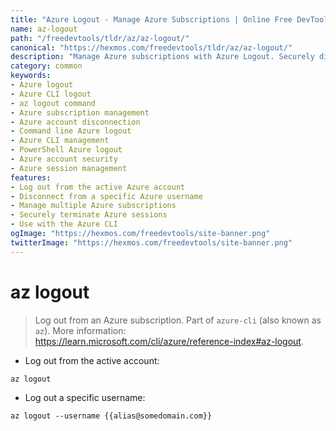 ```yaml
---
title: "Azure Logout - Manage Azure Subscriptions | Online Free DevTools by Hexmos"
name: az-logout
path: "/freedevtools/tldr/az/az-logout/"
canonical: "https://hexmos.com/freedevtools/tldr/az/az-logout/"
description: "Manage Azure subscriptions with Azure Logout. Securely disconnect from Azure accounts and subscriptions using the Azure CLI. Free online tool, no registration required."
category: common
keywords:
- Azure logout
- Azure CLI logout
- az logout command
- Azure subscription management
- Azure account disconnection
- Command line Azure logout
- Azure CLI management
- PowerShell Azure logout
- Azure account security
- Azure session management
features:
- Log out from the active Azure account
- Disconnect from a specific Azure username
- Manage multiple Azure subscriptions
- Securely terminate Azure sessions
- Use with the Azure CLI
ogImage: "https://hexmos.com/freedevtools/site-banner.png"
twitterImage: "https://hexmos.com/freedevtools/site-banner.png"
---
```


# az logout

> Log out from an Azure subscription.
> Part of `azure-cli` (also known as `az`).
> More information: <https://learn.microsoft.com/cli/azure/reference-index#az-logout>.

- Log out from the active account:

`az logout`

- Log out a specific username:

`az logout --username {{alias@somedomain.com}}`
